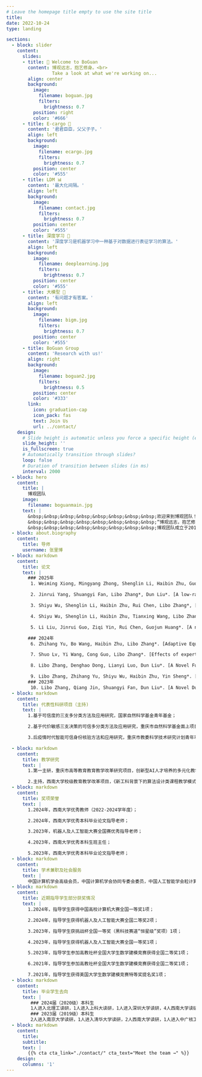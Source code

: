 ```yaml
---
# Leave the homepage title empty to use the site title
title:
date: 2022-10-24
type: landing

sections:
  - block: slider
    content:
      slides:
      - title: 👋 Welcome to BoGuan
        content: 博观远志，抱艺修身。<br>
                 Take a look at what we're working on...
        align: center
        background:
          image:
            filename: boguan.jpg
            filters:
              brightness: 0.7
          position: right
          color: '#666'
      - title: E-cargo 🤝
        content: '君君臣臣，父父子子。'
        align: left
        background:
          image:
            filename: ecargo.jpg
            filters:
              brightness: 0.7
          position: center
          color: '#555'    
      - title: LDM 📊
        content: '最大化间隔。'
        align: left
        background:
          image:
            filename: contact.jpg
            filters:
              brightness: 0.7
          position: center
          color: '#555'
      - title: 深度学习 🧠
        content: '深度学习是机器学习中一种基于对数据进行表征学习的算法。'
        align: left
        background:
          image:
            filename: deeplearning.jpg
            filters:
              brightness: 0.7
          position: center
          color: '#555'
      - title: 大模型 🤖
        content: '有问题才有答案。'
        align: left
        background:
          image:
            filename: bigm.jpg
            filters:
              brightness: 0.7
          position: center
          color: '#555'
      - title: BoGuan Group
        content: 'Research with us!'
        align: right
        background:
          image:
            filename: boguan2.jpg
            filters:
              brightness: 0.5
          position: center
          color: '#333'
        link:
          icon: graduation-cap
          icon_pack: fas
          text: Join Us
          url: ../contact/
    design:
      # Slide height is automatic unless you force a specific height (e.g. '400px')
      slide_height: ''
      is_fullscreen: true
      # Automatically transition through slides?
      loop: false
      # Duration of transition between slides (in ms)
      interval: 2000
  - block: hero
    content:
      title: |
        博观团队
      image:
        filename: boguanmain.jpg
      text: |
        &nbsp;&nbsp;&nbsp;&nbsp;&nbsp;&nbsp;&nbsp;&nbsp;欢迎来到博观团队！<br>
        &nbsp;&nbsp;&nbsp;&nbsp;&nbsp;&nbsp;&nbsp;&nbsp;“博观远志，抱艺修身”是我们团队凝练出的理念。“博观”出自宋代苏轼《送张琥》"博观而约取，厚积而薄发"，强调开阔视野、广泛涉猎，要求科研人员不断拓宽知识边界，了解不同领域的发展脉络；“远志”则代表高远的志向与责任担当，引导我们立足长远，追求有深度、有价值的科研成果；“抱艺”体现对专业技艺的执着与精进，鼓励每位成员在各自领域中深耕细作，不断突破创新；“修身”则提醒我们以德为先，恪守学术规范，注重品格修养。<br>
        &nbsp;&nbsp;&nbsp;&nbsp;&nbsp;&nbsp;&nbsp;&nbsp;博观团队成立于2019年，主要研究为机器学习、深度学习、智能决策、大模型等，也从事不确定性学习、三支决策和网络传播等方面的研究，具体的内容介绍与相关论文可以看网站相关页面。在IEEE TSMC-SYSTEM、IEEE TFS、IEEE TCYB等发表论文二十余篇。获挑战杯全国一等奖（黑科技赛道“恒星级”）、机器人及人工智能大赛全国一等奖、中国高校计算机大赛全国一等奖、高教社杯全国大学生数学建模竞赛全国二等奖等。<br>
  - block: about.biography
    content:
      title: 导师
      username: 张里博
  - block: markdown
    content:
      title: 论文
      text: |
        ### 2025年
         1. Weiming Xiong, Mingyang Zhong, Shenglin Li, Haibin Zhu, Guojun Huang, Libo Zhang, RUL: Region Uncertainty Learning for Robust Face Recognition\[J\]. *IEEE Transactions on Multimedia*.(中科院一区)

         2. Jinrui Yang, Shuangyi Fan, Libo Zhang*, Dun Liu*. [A low-rank support tensor machine for multi-classification](https://doi.org/10.1016/j.ins.2024.121398)\[J\]. *Information Sciences*, 2025, 688: 121398.(中科院二区)

         3. Shiyu Wu, Shenglin Li, Haibin Zhu, Rui Chen, Libo Zhang*, [Group Role Three-Way Assignment for Managing Uncertainty in Role Negotiation](https://doi.org/10.1109/TCYB.2025.3558402)\[J\]. *IEEE Transactions on Cybernetics*, 2025, 55(6): 2924-2936.(中科院一区TOP)

         4. Shiyu Wu, Shenglin Li, Haibin Zhu, Tianxing Wang, Libo Zhang*, [Group Multirole Assignment With General Conflict](https://doi.org/10.1109/TSMC.2025.3549602)\[J\]. *IEEE Transactions on Systems, Man, and Cybernetics: Systems*, 2025, 55(6): 4188 - 4201.(中科院一区TOP)

         5. Li Liu, Jinrui Guo, Ziqi Yin, Rui Chen, Guojun Huang*. [A novel three-way distance-based fuzzy large margin distribution machine for imbalance classification](https://doi.org/10.1007/s40747-025-01797-w) \[J\]. *Complex & Intelligent Systems*, 2025, 11(3): 176.

        ### 2024年
         6. Zhihang Yu, Bo Wang, Haibin Zhu, Libo Zhang*. [Adaptive Equalized Multigroup Role Assignment in Ordered Subtasks](https://doi.org/10.1109/TSMC.2024.3390138)\[J\]. *IEEE Transactions on Systems, Man, and Cybernetics: Systems*, 2024, 54(8): 5085-5098.(中科院一区TOP)

         7. Shuo Lv, Yi Wang, Cong Guo, Libo Zhang*. [Effects of experts on the coupling dynamics of complex contagion of awareness and epidemic spreading](https://doi.org/10.1007/s11071-023-09146-7)\[J\]. *Nonlinear Dynamics*, 2024, 112: 2367-2380.(中科院二区TOP)

         8. Libo Zhang, Denghao Dong, Lianyi Luo, Dun Liu*. [A Novel Fuzzy Large Margin Distribution Machine with Unified Pinball Loss](https://doi.org/10.1109/TFUZZ.2023.3333571)\[J\]. *IEEE Transactions on Fuzzy Systems*, 2024, 32(4): 1782-1795.(中科院一区TOP)

         9. Libo Zhang, Zhihang Yu, Shiyu Wu, Haibin Zhu, Yin Sheng*. [Adaptive collaboration with training plan considering role correlation](https://doi.org/10.1109/TCSS.2022.3204052)\[J\]. *IEEE Transactions on Computational Social Systems*, 2024, 11(1): 25-37.
        ### 2023年
         10. Libo Zhang, Qiang Jin, Shuangyi Fan, Dun Liu*. [A Novel Dual-Center Based Intuitionistic Fuzzy Twin Bounded Large Margin Distribution Machines](https://doi.org/10.1109/TFUZZ.2023.3245215)\[J\]. *IEEE Transactions on Fuzzy Systems*, 2023, 31(9)：3121-3134.(中科院一区TOP)
  - block: markdown
    content:
      title: 代表性科研项目（主持)
      text: |
        1.基于可信度的三支多分类方法及应用研究，国家自然科学基金青年基金；

        2.基于代价敏感三支决策的可信多分类方法及应用研究，重庆市自然科学基金面上项目；

        3.后疫情时代智能可信身份核验方法和应用研究，重庆市教委科学技术研究计划青年项目；

  - block: markdown
    content:
      title: 教学研究
      text: |
        1.第一主研，重庆市高等教育教育教学改革研究项目，创新型AI人才培养的多元化教学体系探究与改革；

        2.主持，西南大学校级教育教学改革项目，《新工科背景下的算法设计类课程教学模式改革与实践》；  
  - block: markdown     
    content:
      title: 奖项荣誉
      text: |
        1.2024年，西南大学优秀教师（2022-2024学年度）；

        2.2024年，西南大学优秀本科毕业论文指导老师；

        3.2023年，机器人及人工智能大赛全国赛优秀指导老师；

        4.2023年，西南大学优秀本科生班主任；

        5.2023年，西南大学优秀本科毕业论文指导老师；
  - block: markdown
    content:
      title: 学术兼职及社会服务
      text: |
        中国计算机学会高级会员，中国计算机学会协同专委会委员，中国人工智能学会粒计算与知识发现专委会委员，担任IEEE TFS、IEEE TCSS和IEEE SMC-system等多个国际/国内期刊、会议审稿人。曾担任Frontiers in Physics (WOS Q2)客座主编、IEEE ScalCom 国际会议宣传主席，受邀在多个学术会议做特邀报告。
  - block: markdown
    content:
      title: 近期指导学生部分获奖情况
      text: |
        1.2024年，指导学生获得中国高校计算机大赛全国一等奖1项；

        2.2024年，指导学生获得机器人及人工智能大赛全国二等奖2项；

        3.2023年，指导学生获挑战杯全国一等奖（黑科技赛道“恒星级”奖项）1项；

        4.2023年，指导学生获得机器人及人工智能大赛全国一等奖1项；

        5.2023年，指导学生参加高教社杯全国大学生数学建模竞赛获得全国二等奖1项；

        6.2021年，指导学生参加高教社杯全国大学生数学建模竞赛获得全国二等奖1项；

        7.2021年，指导学生获得美国大学生数学建模竞赛特等奖提名奖1项；
  - block: markdown
    content:
      title: 毕业学生去向
      text: |
         ### 2024届（2020级）本科生
         1人进入北理工读研，1人进入上科大读研，1人进入深圳大学读研，4人西南大学读研，2人境外升学；
         ### 2023届（2019级）本科生
         2人进入南京大学读研，1人进入清华大学读研，2人西南大学读研，1人进入中广核工作。
  - block: markdown
    content:
      title:
      subtitle:
      text: |
        {{% cta cta_link="./contact/" cta_text="Meet the team →" %}}
    design:
      columns: '1'
---
```

